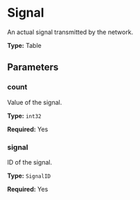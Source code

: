 # Signal

An actual signal transmitted by the network.

**Type:** Table

## Parameters

### count

Value of the signal.

**Type:** `int32`

**Required:** Yes

### signal

ID of the signal.

**Type:** `SignalID`

**Required:** Yes

